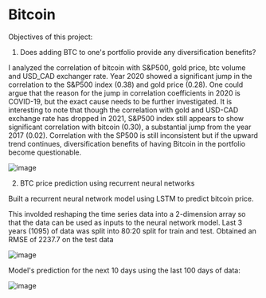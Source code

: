 # Bitcoin

Objectives of this project: 

1) Does adding BTC to one's portfolio provide any diversification benefits?

I analyzed the correlation of bitcoin with S&P500, gold price, btc volume and USD_CAD exchanger rate. Year 2020 showed a significant jump in the correlation to the S&P500 index (0.38) and gold price (0.28). One could argue that the reason for the jump in correlation coefficients in 2020 is COVID-19, but the exact cause needs to be further investigated. It is interesting to note that though the correlation with gold and USD-CAD exchange rate has dropped in 2021, S&P500 index still appears to show significant correlation with bitcoin (0.30), a substantial jump from the year 2017 (0.02). Correlation with the SP500 is still inconsistent but if the upward trend continues, diversification benefits of having Bitcoin in the portfolio become questionable. 


![image](https://user-images.githubusercontent.com/45947172/152473644-3acd0745-b40b-411a-b145-75f3010ec807.png)

2) BTC price prediction using recurrent neural networks

Built a recurrent neural network model using LSTM to predict bitcoin price. 

This involded reshaping the time series data into a 2-dimension array so that the data can be used as inputs to the neural network model. Last 3 years (1095) of data was split into 80:20 split for train and test. Obtained an RMSE of 2237.7 on the test data

![image](https://user-images.githubusercontent.com/45947172/152473864-aad92474-275c-4cb5-812b-26374692e614.png)

Model's prediction for the next 10 days using the last 100 days of data: 

![image](https://user-images.githubusercontent.com/45947172/152474137-816774e5-0c15-49f2-9f5d-68a0966b0994.png)





